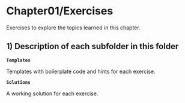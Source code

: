 # Chapter01/Exercises

Exercises to explore the topics learned in this chapter.

## 1) Description of each subfolder in this folder

__`Templates`__

Templates with boilerplate code and hints for each exercise.

__`Solutions`__
    
A working solution for each exercise.

